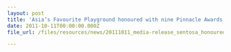 ```yaml
---
layout: post
title: 'Asia’s Favourite Playground honoured with nine Pinnacle Awards'
date: 2011-10-11T00:00:00.000Z
file_url: /files/resources/news/20111011_media-release_sentosa_honoured_with_nine_pinnacle_awards.pdf

---
```


